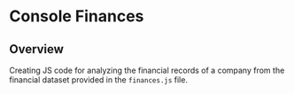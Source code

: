 # Console Finances

## Overview

Creating JS code for analyzing the financial records of a company from the financial dataset provided in the `finances.js` file.



